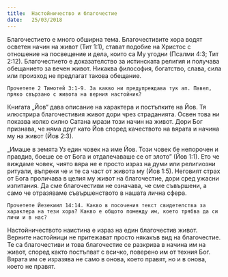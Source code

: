 ```yaml
---
title:  Настойничество и благочестие
date:   25/03/2018
---
```


Благочестието е много обширна тема. Благочестивите хора водят осветен начин на живот (Тит 1:1), стават подобие на Христос с отношение на посвещение и дела, които са Му угодни (Псалми 4:3; Тит 2:12). Благочестието е доказателство за истинската религия и получава обещанието за вечен живот. Никаква философия, богатство, слава, сила или произход не предлагат такова обещание.

`Прочетете 2 Тимотей 3:1-9. За какво ни предупреждава тук ап. Павел, пряко свързано с живота на верния настойник?`

Книгата „Йов“ дава описание на характера и постъпките на Йов. Тя илюстрира благочестивия живот дори чрез страданията. Освен това ни показва колко силно Сатана мрази този начин на живот. Дори Бог признава, че няма друг като Йов според качеството на вярата и начина му на живот (Йов 2:3).

„Имаше в земята Уз един човек на име Йов. Този човек бе непорочен и правдив, боеше се от Бога и отдалечаваше се от злото” (Йов 1:1). Ето че виждаме човек, чиято вяра не е просто израз на думи или религиозни ритуали, въпреки че и те са част от живота му (Йов 1:5). Неговият страх от Бога проличава в целия му живот на благочестие, дори сред ужасни изпитания. Да сме благочестиви не означава, че сме съвършени, а само че отразяваме съвършенството в нашата лична сфера.

`Прочетете Йезекиил 14:14. Какво в посочения текст свидетелства за характера на тези хора? Какво е общото помежду им, което трябва да си личи и в нас?`

Настойничеството наистина е израз на един благочестив живот. Верните настойници не притежават просто някакъв вид на благочестие. Те са благочестиви и това благочестие се разкрива в начина им на живот, според както постъпват с всичко, поверено им от техния Бог. Вярата им се изразява не само в онова, което правят, но и в онова, което не правят.